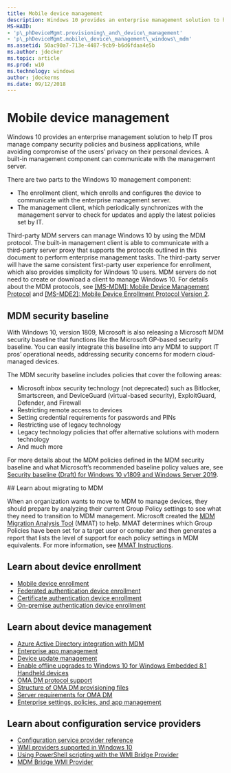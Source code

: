 ```yaml
---
title: Mobile device management
description: Windows 10 provides an enterprise management solution to help IT pros manage company security policies and business applications, while avoiding compromise of the users’ privacy on their personal devices.
MS-HAID:
- 'p\_phDeviceMgmt.provisioning\_and\_device\_management'
- 'p\_phDeviceMgmt.mobile\_device\_management\_windows\_mdm'
ms.assetid: 50ac90a7-713e-4487-9cb9-b6d6fdaa4e5b
ms.author: jdecker
ms.topic: article
ms.prod: w10
ms.technology: windows
author: jdeckerms
ms.date: 09/12/2018
---
```


# Mobile device management


Windows 10 provides an enterprise management solution to help IT pros manage company security policies and business applications, while avoiding compromise of the users’ privacy on their personal devices. A built-in management component can communicate with the management server.

There are two parts to the Windows 10 management component:

-   The enrollment client, which enrolls and configures the device to communicate with the enterprise management server.
-   The management client, which periodically synchronizes with the management server to check for updates and apply the latest policies set by IT.

Third-party MDM servers can manage Windows 10 by using the MDM protocol. The built-in management client is able to communicate with a third-party server proxy that supports the protocols outlined in this document to perform enterprise management tasks. The third-party server will have the same consistent first-party user experience for enrollment, which also provides simplicity for Windows 10 users. MDM servers do not need to create or download a client to manage Windows 10. For details about the MDM protocols, see [\[MS-MDM\]: Mobile Device Management Protocol](https://go.microsoft.com/fwlink/p/?LinkId=619346) and [\[MS-MDE2\]: Mobile Device Enrollment Protocol Version 2]( http://go.microsoft.com/fwlink/p/?LinkId=619347).

## MDM security baseline

With Windows 10, version 1809, Microsoft is also releasing a Microsoft MDM security baseline that functions like the Microsoft GP-based security baseline. You can easily integrate this baseline into any MDM to support IT pros’ operational needs, addressing security concerns for modern cloud-managed devices.

The MDM security baseline includes policies that cover the following areas:

- Microsoft inbox security technology (not deprecated) such as Bitlocker, Smartscreen, and DeviceGuard (virtual-based security), ExploitGuard, Defender, and Firewall
- Restricting remote access to devices
- Setting credential requirements for passwords and PINs
- Restricting use of legacy technology
- Legacy technology policies that offer alternative solutions with modern technology
- And much more

For more details about the MDM policies defined in the MDM security baseline and what Microsoft’s recommended baseline policy values are, see [Security baseline (Draft) for Windows 10 v1809 and Windows Server 2019](https://download.microsoft.com/download/2/C/4/2C418EC7-31E0-4A74-8928-6DCD512F9A46/1809-MDM-SecurityBaseLine-SupportDocument.xlsx).



<span id="mmat" />
## Learn about migrating to MDM

When an organization wants to move to MDM to manage devices, they should prepare by analyzing their current Group Policy settings to see what they need to transition to MDM management. Microsoft created the [MDM Migration Analysis Tool](https://aka.ms/mmat/) (MMAT) to help. MMAT determines which Group Policies have been set for a target user or computer and then generates a report that lists the level of support for each policy settings in MDM equivalents. For more information, see [MMAT Instructions](https://github.com/WindowsDeviceManagement/MMAT/blob/master/MDM%20Migration%20Analysis%20Tool%20Instructions.pdf).


## Learn about device enrollment


-   [Mobile device enrollment](mobile-device-enrollment.md)
-   [Federated authentication device enrollment](federated-authentication-device-enrollment.md)
-   [Certificate authentication device enrollment](certificate-authentication-device-enrollment.md)
-   [On-premise authentication device enrollment](on-premise-authentication-device-enrollment.md)

## Learn about device management


-   [Azure Active Directory integration with MDM](azure-active-directory-integration-with-mdm.md)
-   [Enterprise app management](enterprise-app-management.md)
-   [Device update management](device-update-management.md)
-   [Enable offline upgrades to Windows 10 for Windows Embedded 8.1 Handheld devices](enable-offline-updates-for-windows-embedded-8-1-handheld-devices-to-windows-10.md)
-   [OMA DM protocol support](oma-dm-protocol-support.md)
-   [Structure of OMA DM provisioning files](structure-of-oma-dm-provisioning-files.md)
-   [Server requirements for OMA DM](server-requirements-windows-mdm.md)
-   [Enterprise settings, policies, and app management](windows-mdm-enterprise-settings.md)

## Learn about configuration service providers


-   [Configuration service provider reference](configuration-service-provider-reference.md)
-   [WMI providers supported in Windows 10](wmi-providers-supported-in-windows.md)
-   [Using PowerShell scripting with the WMI Bridge Provider](using-powershell-scripting-with-the-wmi-bridge-provider.md)
-   [MDM Bridge WMI Provider](https://msdn.microsoft.com/library/windows/hardware/dn905224)

 

 






